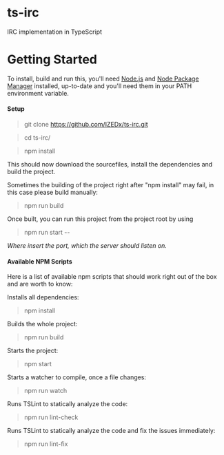# ts-irc

IRC implementation in TypeScript

# Getting Started

To install, build and run this, you'll need [Node.js](https://nodejs.org) and [Node Package Manager](https://www.npmjs.com/) installed, up-to-date and you'll need them in your PATH environment variable.

#### Setup

> git clone https://github.com/IZEDx/ts-irc.git

> cd ts-irc/

> npm install

This should now download the sourcefiles, install the dependencies and build the project.

Sometimes the building of the project right after "npm install" may fail, in this case please build manually:

> npm run build

Once built, you can run this project from the project root by using

> npm run start -- <port>

*Where <port> insert the port, which the server should listen on.*

#### Available NPM Scripts

Here is a list of available npm scripts that should work right out of the box and are worth to know:

Installs all dependencies:

> npm install

Builds the whole project:

> npm run build

Starts the project:

> npm start

Starts a watcher to compile, once a file changes:

> npm run watch

Runs TSLint to statically analyze the code:

> npm run lint-check

Runs TSLint to statically analyze the code and fix the issues immediately:

> npm run lint-fix
